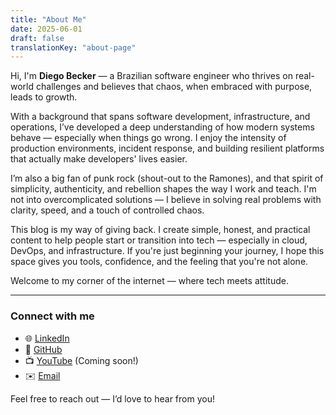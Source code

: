 ```yaml
---
title: "About Me"
date: 2025-06-01
draft: false
translationKey: "about-page"
---
```


Hi, I'm **Diego Becker** — a Brazilian software engineer who thrives on real-world challenges and believes that chaos, when embraced with purpose, leads to growth.

With a background that spans software development, infrastructure, and operations, I’ve developed a deep understanding of how modern systems behave — especially when things go wrong. I enjoy the intensity of production environments, incident response, and building resilient platforms that actually make developers' lives easier.

I’m also a big fan of punk rock (shout-out to the Ramones), and that spirit of simplicity, authenticity, and rebellion shapes the way I work and teach. I'm not into overcomplicated solutions — I believe in solving real problems with clarity, speed, and a touch of controlled chaos.

This blog is my way of giving back. I create simple, honest, and practical content to help people start or transition into tech — especially in cloud, DevOps, and infrastructure. If you're just beginning your journey, I hope this space gives you tools, confidence, and the feeling that you're not alone.

Welcome to my corner of the internet — where tech meets attitude.

---

### Connect with me

- 🌐 [LinkedIn](https://www.linkedin.com/in/iamdiegobecker)
- 🐙 [GitHub](https://github.com/diegobecker)
- 📺 [YouTube](https://youtube.com/@odiegobecker) (Coming soon!)
- ✉️ [Email](mailto:seuemail@exemplo.com)

Feel free to reach out — I’d love to hear from you!

